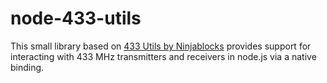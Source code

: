 # node-433-utils

This small library based on [433 Utils by Ninjablocks](https://github.com/ninjablocks/433Utils) provides support 
for interacting with 433 MHz transmitters and receivers in node.js via a native binding.
